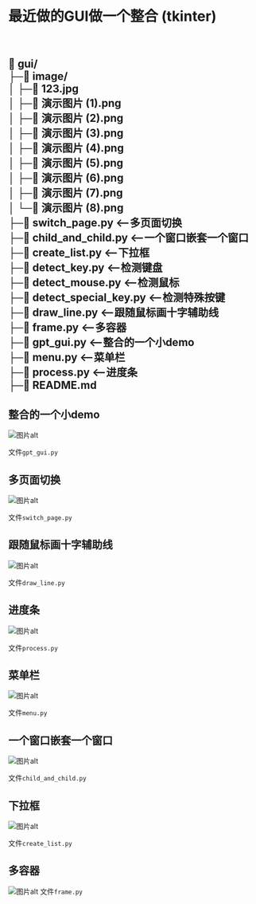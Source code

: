 # 最近做的GUI做一个整合 (tkinter)

<br/>

📁 gui/<br/>
├─📁 image/<br/>
│ ├─📄 123.jpg<br/>
│ ├─📄 演示图片 (1).png<br/>
│ ├─📄 演示图片 (2).png<br/>
│ ├─📄 演示图片 (3).png<br/>
│ ├─📄 演示图片 (4).png<br/>
│ ├─📄 演示图片 (5).png<br/>
│ ├─📄 演示图片 (6).png<br/>
│ ├─📄 演示图片 (7).png<br/>
│ └─📄 演示图片 (8).png<br/>
├─📄 switch_page.py  <--多页面切换<br/>
├─📄 child_and_child.py  <--一个窗口嵌套一个窗口<br/>
├─📄 create_list.py  <--下拉框<br/>
├─📄 detect_key.py  <--检测键盘<br/>
├─📄 detect_mouse.py  <--检测鼠标<br/>
├─📄 detect_special_key.py  <--检测特殊按键<br/>
├─📄 draw_line.py  <--跟随鼠标画十字辅助线<br/>
├─📄 frame.py  <--多容器<br/>
├─📄 gpt_gui.py  <--整合的一个小demo<br/>
├─📄 menu.py  <--菜单栏<br/>
├─📄 process.py  <--进度条<br/>
├─📄 README.md<br/>
---------------------------------------
## 整合的一个小demo
![图片alt](./image/7.png  "图片")

文件``` gpt_gui.py ```
## 多页面切换
![图片alt](./image/1.png  "图片")

文件``` switch_page.py  ```
## 跟随鼠标画十字辅助线
![图片alt](./image/2.png  "图片")

文件``` draw_line.py ```
## 进度条
![图片alt](./image/3.png  "图片")

文件``` process.py ```
## 菜单栏
![图片alt](./image/4.png  "图片")

文件``` menu.py ```
## 一个窗口嵌套一个窗口
![图片alt](./image/5.png  "图片")

文件``` child_and_child.py ```
## 下拉框
![图片alt](./image/6.png  "图片")

文件``` create_list.py ```
## 多容器
![图片alt](./image/8.png  "图片")
文件``` frame.py ```
